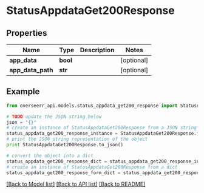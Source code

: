# StatusAppdataGet200Response


## Properties
Name | Type | Description | Notes
------------ | ------------- | ------------- | -------------
**app_data** | **bool** |  | [optional] 
**app_data_path** | **str** |  | [optional] 

## Example

```python
from overseerr_api.models.status_appdata_get200_response import StatusAppdataGet200Response

# TODO update the JSON string below
json = "{}"
# create an instance of StatusAppdataGet200Response from a JSON string
status_appdata_get200_response_instance = StatusAppdataGet200Response.from_json(json)
# print the JSON string representation of the object
print StatusAppdataGet200Response.to_json()

# convert the object into a dict
status_appdata_get200_response_dict = status_appdata_get200_response_instance.to_dict()
# create an instance of StatusAppdataGet200Response from a dict
status_appdata_get200_response_form_dict = status_appdata_get200_response.from_dict(status_appdata_get200_response_dict)
```
[[Back to Model list]](../README.md#documentation-for-models) [[Back to API list]](../README.md#documentation-for-api-endpoints) [[Back to README]](../README.md)


